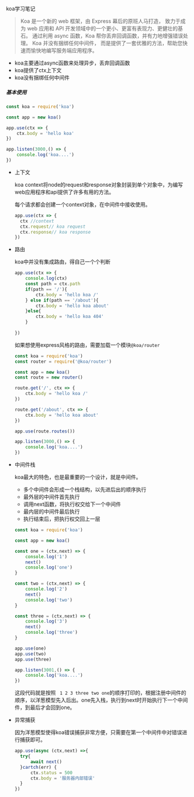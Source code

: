 koa学习笔记

>  Koa 是一个新的 web 框架，由 Express 幕后的原班人马打造， 致力于成为 web 应用和 API 开发领域中的一个更小、更富有表现力、更健壮的基石。 通过利用 async 函数，Koa 帮你丢弃回调函数，并有力地增强错误处理。 Koa 并没有捆绑任何中间件， 而是提供了一套优雅的方法，帮助您快速而愉快地编写服务端应用程序。 

- koa主要通过async函数来处理异步，丢弃回调函数
- koa提供了ctx上下文
- koa没有捆绑任何中间件

##### 基本使用

```javascript
const koa = require('koa')

const app = new koa()

app.use(ctx => {
    ctx.body = 'hello koa'
})

app.listen(3000,() => {
    console.log('koa....')
})
```

- 上下文

  koa context将node的request和response对象封装到单个对象中，为编写web应用程序和api提供了许多有用的方法。

  每个请求都会创建一个context对象，在中间件中接收使用。

  ```javascript
  app.use(ctx => {
  	ctx //context
  	ctx.request// koa request
  	ctx.response// koa response
  })
  ```

  

- 路由

  koa中并没有集成路由，得自己一个个判断

  ```javascript
  app.use(ctx => {
      console.log(ctx)
      const path = ctx.path
      if(path == '/'){
          ctx.body = 'hello koa /'
      } else if(path == '/about'){
          ctx.body = 'hello koa about'
      }else{
          ctx.body = 'hello koa 404'
      }
      
  })
  ```

  如果想使用express风格的路由，需要加载一个模块`@koa/router`

  ```javascript
  const koa = require('koa')
  const router = require('@koa/router')
  
  const app = new koa()
  const route = new router()
  
  route.get('/', ctx => {
      ctx.body = 'hello koa /'
  })
  
  route.get('/about', ctx => {
      ctx.body = 'hello koa about'
  })
  
  app.use(route.routes())
  
  app.listen(3000,() => {
      console.log('koa....')
  })
  ```

- 中间件栈

  koa最大的特色，也是最重要的一个设计，就是中间件。

  - 多个中间件会形成一个栈结构，以先进后出的顺序执行
  - 最外层的中间件首先执行
  - 调用next函数，将执行权交给下一个中间件
  - 最内层的中间件最后执行
  - 执行结束后，把执行权交回上一层

  ```javascript
  const koa = require('koa')
  
  const app = new koa()
  
  const one = (ctx,next) => {
      console.log('1')
      next()
      console.log('one')
  }
  
  const two = (ctx,next) => {
      console.log('2')
      next()
      console.log('two')
  }
  
  const three = (ctx,next) => {
      console.log('3')
      next()
      console.log('three')
  }
  
  app.use(one)
  app.use(two)
  app.use(three)
  
  app.listen(3001,() => {
      console.log('koa....')
  })
  ```

  这段代码就是按照 ` 1 2 3 three two one`的顺序打印的，根据注册中间件的顺序，以洋葱模型先入后出。one先入栈，执行到next时开始执行下一个中间件，到最后才会回到one。

- 异常捕获

  因为洋葱模型使得koa错误捕获非常方便，只需要在第一个中间件中对错误进行捕获即可。

  ```javascript
  app.use(async (ctx,next) =>{
  	try{
  		await next()
  	}cartch(err) {
  		ctx.status = 500
  		ctx.body = '服务器内部错误'
  	}
  })
  ```

  
